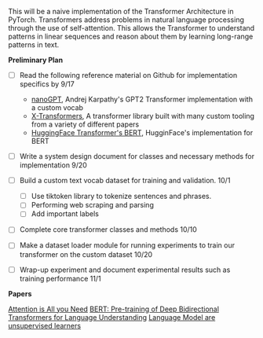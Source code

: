 This will be a naive implementation of the Transformer Architecture in PyTorch. Transformers address problems in natural language processing through the use of self-attention. This allows the Transformer to understand patterns in linear sequences and reason about them by learning long-range patterns in text. 

**Preliminary Plan**

- [ ] Read the following reference material on Github for implementation specifics by 9/17
    - [nanoGPT](https://github.com/karpathy/nanoGPT/tree/master), Andrej Karpathy's GPT2 Transformer implementation with a custom vocab
    - [X-Transformers](https://github.com/lucidrains/x-transformers), A transformer library built with many custom tooling from a variety of different papers
    - [HuggingFace Transformer's BERT](https://github.com/huggingface/transformers/tree/main/src/transformers/models/bert), HugginFace's implementation for BERT


- [ ] Write a system design document for classes and necessary methods for implementation 9/20

- [ ] Build a custom text vocab dataset for training and validation. 10/1
    - [ ] Use tiktoken library to tokenize sentences and phrases. 
    - [ ] Performing web scraping and parsing 
    - [ ] Add important labels

- [ ] Complete core transformer classes and methods 10/10

- [ ] Make a dataset loader module for running experiments to train our transformer on the custom dataset 10/20

- [ ] Wrap-up experiment and document experimental results such as training performance 11/1


**Papers**

[Attention is All you Need](https://arxiv.org/pdf/1706.03762.pdf)
[BERT: Pre-training of Deep Bidirectional Transformers for Language Understanding](https://arxiv.org/pdf/1810.04805.pdf)
[Language Model are unsupervised learners](https://d4mucfpksywv.cloudfront.net/better-language-models/language-models.pdf)